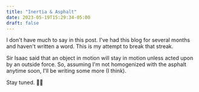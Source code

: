 ```yaml
---
title: "Inertia & Asphalt"
date: 2023-05-19T15:29:34-05:00
draft: false
---
```


I don't have much to say in this post.  I've had this blog for several months and haven't written a word.  This is my attempt to break that streak.

Sir Isaac said that an object in motion will stay in motion unless acted upon by an outside force.  So, assuming I'm not homogenized with the asphalt anytime soon, I'll be writing some more (I think).

Stay tuned.  🏃🚌

<!--more-->
